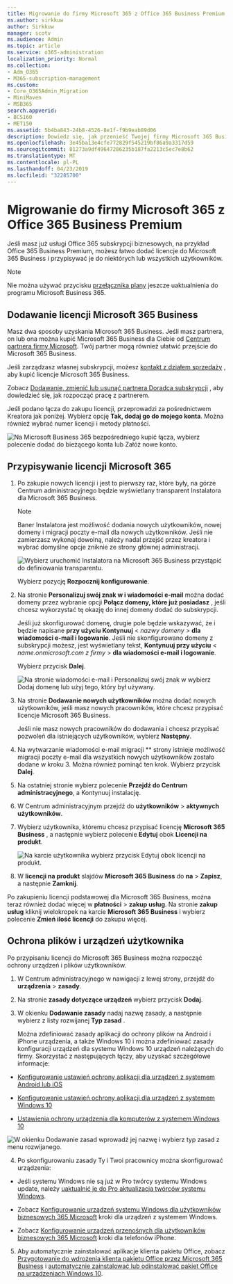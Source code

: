 ```yaml
---
title: Migrowanie do firmy Microsoft 365 z Office 365 Business Premium
ms.author: sirkkuw
author: Sirkkuw
manager: scotv
ms.audience: Admin
ms.topic: article
ms.service: o365-administration
localization_priority: Normal
ms.collection:
- Adm_O365
- M365-subscription-management
ms.custom:
- Core_O365Admin_Migration
- MiniMaven
- MSB365
search.appverid:
- BCS160
- MET150
ms.assetid: 5b4ba843-24b8-4526-8e1f-f9b9eab89d06
description: Dowiedz się, jak przenieść Twojej firmy Microsoft 365 Business.
ms.openlocfilehash: 3e45ba13e4cfe772829f545219bf86a9a3317d59
ms.sourcegitcommit: 81273a9df49647286235b187fa2213c5ec7e8b62
ms.translationtype: MT
ms.contentlocale: pl-PL
ms.lasthandoff: 04/23/2019
ms.locfileid: "32285700"
---
```

# <a name="migrate-to-microsoft-365-business-from-office-365-business-premium"></a>Migrowanie do firmy Microsoft 365 z Office 365 Business Premium

Jeśli masz już usługi Office 365 subskrypcji biznesowych, na przykład Office 365 Business Premium, możesz łatwo dodać licencje do Microsoft 365 Business i przypisywać je do niektórych lub wszystkich użytkowników.
  
> [!NOTE]
> Nie można używać przycisku [przełącznika plany](https://support.office.com/article/73318661-8f33-478b-bcc7-fb8d69dbb22a?.aspx#switchbutton) jeszcze uaktualnienia do programu Microsoft Business 365. 
  
## <a name="add-microsoft-365-business-licenses"></a>Dodawanie licencji Microsoft 365 Business

Masz dwa sposoby uzyskania Microsoft 365 Business. Jeśli masz partnera, on lub ona można kupić Microsoft 365 Business dla Ciebie od [Centrum partnera firmy Microsoft](get-microsoft-365-business.md). Twój partner mogą również ułatwić przejście do Microsoft 365 Business.
  
Jeśli zarządzasz własnej subskrypcji, możesz [kontakt z działem sprzedaży](https://www.microsoft.com/microsoft-365/business) , aby kupić licencje Microsoft 365 Business. 
  
Zobacz [Dodawanie, zmienić lub usunąć partnera Doradca subskrypcji](https://support.office.com/article/f86e8177-936e-491e-9024-44dea2b296ff) , aby dowiedzieć się, jak rozpocząć pracę z partnerem. 
  
Jeśli podano łącza do zakupu licencji, przeprowadzi za pośrednictwem Kreatora jak poniżej. Wybierz opcję **Tak, dodaj go do mojego konta**. Można również wybrać numer licencji i metody płatności.
  
![Na Microsoft Business 365 bezpośredniego kupić łącza, wybierz polecenie dodać do bieżącego konta lub Załóż nowe konto.](media/8bc54fd1-9cab-44d5-af91-c471e89aea46.png)
  
## <a name="assign-microsoft-365-licenses"></a>Przypisywanie licencji Microsoft 365

1. Po zakupie nowych licencji i jest to pierwszy raz, które były, na górze Centrum administracyjnego będzie wyświetlany transparent Instalatora dla Microsoft 365 Business.
    
    > [!NOTE]
    > Baner Instalatora jest możliwość dodania nowych użytkowników, nowej domeny i migracji poczty e-mail dla nowych użytkowników. Jeśli nie zamierzasz wykonaj dowolną, należy nadal przejść przez kreatora i wybrać domyślne opcje zniknie ze strony głównej administracji. 
  
   ![Wybierz uruchomić Instalatora na Microsoft 365 Business przystąpić do definiowania transparentu.](media/8d3b0d97-7cca-497f-9364-4b00ad670209.png)
  
    Wybierz pozycję **Rozpocznij konfigurowanie**.
    
2. Na stronie **Personalizuj swój znak w i wiadomości e-mail** można dodać domeny przez wybranie opcji **Połącz domeny, które już posiadasz** , jeśli chcesz wykorzystać tę okazję do innej domeny dodać do subskrypcji. 
    
    Jeśli już skonfigurować domenę, drugie pole będzie wskazywać, że i będzie napisane **przy użyciu Kontynuuj** \< _nazwy domeny_ \> **dla wiadomości e-mail i logowanie**.   Jeśli nie skonfigurowano domeny z subskrypcji możesz, jest wyświetlany tekst, **Kontynuuj przy użyciu** \< _name.onmicrosoft.com z firmy_ \> **dla wiadomości e-mail i logowanie**.  
    
    Wybierz przycisk **Dalej**.
    
    ![Na stronie wiadomości e-mail i Personalizuj swój znak w wybierz Dodaj domenę lub użyj tego, który był używany.](media/c3f5cfb2-1189-4d2f-803b-c9feb008a7a3.png)
  
3. Na stronie **Dodawanie nowych użytkowników** można dodać nowych użytkowników, jeśli masz nowych pracowników, które chcesz przypisać licencje Microsoft 365 Business. 
    
    Jeśli nie masz nowych pracowników do dodawania i chcesz przypisać pozwoleń dla istniejących użytkowników, wybierz **Następny**.
    
4. Na wytwarzanie wiadomości e-mail migracji ** strony istnieje możliwość migracji poczty e-mail dla wszystkich nowych użytkowników zostało dodane w kroku 3. Można również pominąć ten krok. Wybierz przycisk **Dalej**.
    
5. Na ostatniej stronie wybierz polecenie **Przejdź do Centrum administracyjnego**, a Kontynuuj instalację.
    
6. W Centrum administracyjnym przejdź do **użytkowników** \> **aktywnych użytkowników**.
    
7. Wybierz użytkownika, któremu chcesz przypisać licencję **Microsoft 365 Business** , a następnie wybierz polecenie **Edytuj** obok **Licencji na produkt**.
    
    ![Na karcie użytkownika wybierz przycisk Edytuj obok licencji na produkt.](media/be0fe2d8-7ff8-447c-88f6-d212ed78451c.png)
  
8. W **licencji na produkt** slajdów **Microsoft 365 Business** do **na** \> **Zapisz**, a następnie **Zamknij**.
    
Po zakupieniu licencji podstawowej dla Microsoft 365 Business, można teraz również dodać więcej w **płatności** \> **zakup usług**. Na stronie **zakup usług** kliknij wielokropek na karcie **Microsoft 365 Business** i wybierz polecenie **Zmień ilość licencji** do zakupu więcej. 
  
## <a name="protect-user-devices-and-files"></a>Ochrona plików i urządzeń użytkownika

Po przypisaniu licencji do Microsoft 365 Business można rozpocząć ochrony urządzeń i plików użytkowników.
  
1. W Centrum administracyjnego w nawigacji z lewej strony, przejdź do **urządzenia** \> **zasady**.
    
2. Na stronie **zasady dotyczące urządzeń** wybierz przycisk **Dodaj**.
    
3. W okienku **Dodawanie zasady** nadaj nazwę zasady, a następnie wybierz z listy rozwijanej **Typ zasad** . 
    
    Można zdefiniować zasady aplikacji do ochrony plików na Android i iPhone urządzenia, a także Windows 10 i można zdefiniować zasady konfiguracji urządzeń dla systemu Windows 10 urządzeń należących do firmy. Skorzystać z następujących łączy, aby uzyskać szczegółowe informacje:
    
  - [Konfigurowanie ustawień ochrony aplikacji dla urządzeń z systemem Android lub iOS](app-protection-settings-for-android-and-ios.md)
    
  - [Konfigurowanie ustawień ochrony aplikacji dla urządzeń z systemem Windows 10](protection-settings-for-windows-10-devices.md)
    
  - [Ustawienia ochrony urządzenia dla komputerów z systemem Windows 10](protection-settings-for-windows-10-pcs.md)
    
   ![W okienku Dodawanie zasad wprowadź jej nazwę i wybierz typ zasad z menu rozwijanego.](media/76ef37e4-1d18-4f34-8a0f-391ab1d0ae2b.png)
  
4. Po skonfigurowaniu zasady Ty i Twoi pracownicy można skonfigurować urządzenia:
    
  - Jeśli systemu Windows nie są już w Pro twórcy systemu Windows update, należy [uaktualnić je do Pro aktualizacja twórców systemu Windows](upgrade-to-windows-pro-creators-update.md).
    
  - Zobacz [Konfigurowanie urządzeń systemu Windows dla użytkowników biznesowych 365 Microsoft](set-up-windows-devices.md) kroki dla urządzeń z systemem Windows. 
    
  - Zobacz [Konfigurowanie urządzeń przenośnych dla użytkowników biznesowych 365 Microsoft](set-up-mobile-devices.md) kroki dla telefonów iPhone. 
    
5. Aby automatycznie zainstalować aplikacje klienta pakietu Office, zobacz [Przygotowanie do wdrożenia klienta pakietu Office przez Microsoft 365 Business](prepare-for-office-client-deployment.md) i [automatycznie zainstalować lub odinstalować pakiet Office na urządzeniach Windows 10](auto-install-or-uninstall-office.md).
    


